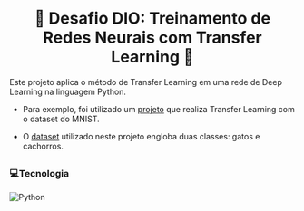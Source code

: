 <h1 align="center"> 🧠 Desafio DIO: Treinamento de Redes Neurais com Transfer Learning 🧠</h1>

<p>Este projeto aplica o método de Transfer Learning em uma rede de Deep Learning na linguagem Python.</p>

- Para exemplo, foi utilizado um [projeto](https://colab.research.google.com/github/kylemath/ml4a-guides/blob/master/notebooks/transfer-learning.ipynb) que realiza Transfer Learning com o dataset do MNIST. 

- O [dataset](https://www.tensorflow.org/datasets/catalog/cats_vs_dogs) utilizado neste projeto engloba duas classes: gatos e cachorros.

##
<h3>💻Tecnologia</h2>

![Python](https://img.shields.io/badge/python-3670A0?style=for-the-badge&logo=python&logoColor=ffdd54)
